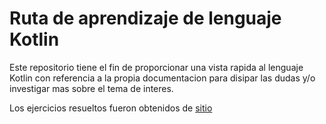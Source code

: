 # __Ruta de aprendizaje de lenguaje Kotlin__
Este repositorio tiene el fin de proporcionar una vista rapida al lenguaje Kotlin con referencia a la propia documentacion para disipar las dudas y/o investigar mas sobre el tema de interes.

Los ejercicios resueltos fueron obtenidos de [sitio](https://aprendeconalf.es/docencia/python/ejercicios/)
